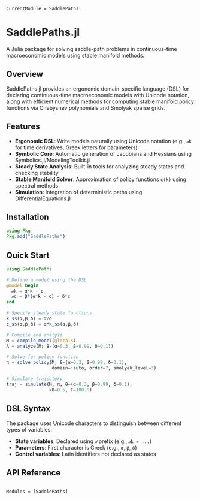 ```@meta
CurrentModule = SaddlePaths
```

# SaddlePaths.jl

A Julia package for solving saddle-path problems in continuous-time macroeconomic models using stable manifold methods.

## Overview

SaddlePaths.jl provides an ergonomic domain-specific language (DSL) for declaring continuous-time macroeconomic models with Unicode notation, along with efficient numerical methods for computing stable manifold policy functions via Chebyshev polynomials and Smolyak sparse grids.

## Features

- **Ergonomic DSL**: Write models naturally using Unicode notation (e.g., `𝒹k` for time derivatives, Greek letters for parameters)
- **Symbolic Core**: Automatic generation of Jacobians and Hessians using Symbolics.jl/ModelingToolkit.jl
- **Steady State Analysis**: Built-in tools for analyzing steady states and checking stability
- **Stable Manifold Solver**: Approximation of policy functions `c(k)` using spectral methods
- **Simulation**: Integration of deterministic paths using DifferentialEquations.jl

## Installation

```julia
using Pkg
Pkg.add("SaddlePaths")
```

## Quick Start

```julia
using SaddlePaths

# Define a model using the DSL
@model begin
  𝒹k = α*k - c
  𝒹c = β*(α*k - c) - δ*c  
end

# Specify steady state functions
k_ss(α,β,δ) = α/δ
c_ss(α,β,δ) = α*k_ss(α,β,δ)

# Compile and analyze
M = compile_model(@locals)
A = analyze(M; θ=(α=0.3, β=0.99, δ=0.1))

# Solve for policy function
π = solve_policy(M; θ=(α=0.3, β=0.99, δ=0.1), 
                 domain=:auto, order=7, smolyak_level=3)

# Simulate trajectory
traj = simulate(M, π; θ=(α=0.3, β=0.99, δ=0.1), 
                k0=0.5, T=100.0)
```

## DSL Syntax

The package uses Unicode characters to distinguish between different types of variables:

- **State variables**: Declared using `𝒹` prefix (e.g., `𝒹k = ...`)
- **Parameters**: First character is Greek (e.g., `α`, `β`, `δ`)
- **Control variables**: Latin identifiers not declared as states

## API Reference

```@index
```

```@autodocs
Modules = [SaddlePaths]
```